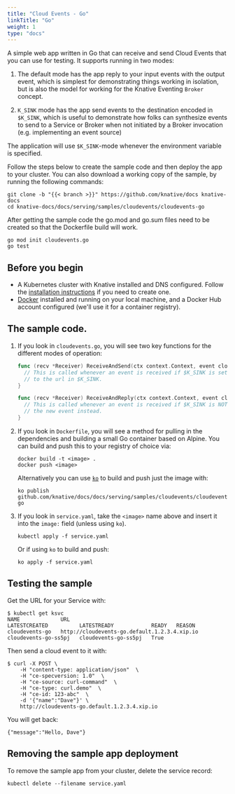 ```yaml
---
title: "Cloud Events - Go"
linkTitle: "Go"
weight: 1
type: "docs"
---
```


A simple web app written in Go that can receive and send Cloud Events that you
can use for testing.  It supports running in two modes:
1. The default mode has the app reply to your input events with the output
  event, which is simplest for demonstrating things working in isolation,
  but is also the model for working for the Knative Eventing `Broker` concept.

2. `K_SINK` mode has the app send events to the destination encoded in `$K_SINK`,
  which is useful to demonstrate how folks can synthesize events to send to
  a Service or Broker when not initiated by a Broker invocation (e.g.
  implementing an event source)

The application will use `$K_SINK`-mode whenever the environment variable is specified.

Follow the steps below to create the sample code and then deploy the app to your
cluster. You can also download a working copy of the sample, by running the
following commands:

```shell
git clone -b "{{< branch >}}" https://github.com/knative/docs knative-docs
cd knative-docs/docs/serving/samples/cloudevents/cloudevents-go
```

After getting the sample code the go.mod and go.sum files need to be created so that the
Dockerfile build will work.

```shell
go mod init cloudevents.go
go test
```

## Before you begin

- A Kubernetes cluster with Knative installed and DNS configured. Follow the
  [installation instructions](../../../../install/README.md) if you need to
  create one.
- [Docker](https://www.docker.com) installed and running on your local machine,
  and a Docker Hub account configured (we'll use it for a container registry).

## The sample code.

1. If you look in `cloudevents.go`, you will see two key functions for the
   different modes of operation:

   ```go
   func (recv *Receiver) ReceiveAndSend(ctx context.Context, event cloudevents.Event) error {
     // This is called whenever an event is received if $K_SINK is set, and sends a new event
     // to the url in $K_SINK.
   }

   func (recv *Receiver) ReceiveAndReply(ctx context.Context, event cloudevents.Event, eventResp *cloudevents.EventResponse) error {
     // This is called whenever an event is received if $K_SINK is NOT set, and it replies with
     // the new event instead.
   }
   ```

1. If you look in `Dockerfile`, you will see a method for pulling in the dependencies and
   building a small Go container based on Alpine.  You can build and push this to your
   registry of choice via:

   ```shell
   docker build -t <image> .
   docker push <image>
   ```

   Alternatively you can use [`ko`](https://github.com/google/ko) to build and
   push just the image with:

   ```shell
   ko publish github.com/knative/docs/docs/serving/samples/cloudevents/cloudevents-go
   ```

1. If you look in `service.yaml`, take the `<image>` name above and insert it
   into the `image:` field (unless using `ko`).

   ```shell
   kubectl apply -f service.yaml
   ```

   Or if using `ko` to build and push:

   ```shell
   ko apply -f service.yaml
   ```

## Testing the sample

Get the URL for your Service with:

```shell
$ kubectl get ksvc
NAME             URL                                            LATESTCREATED          LATESTREADY            READY   REASON
cloudevents-go   http://cloudevents-go.default.1.2.3.4.xip.io   cloudevents-go-ss5pj   cloudevents-go-ss5pj   True
```

Then send a cloud event to it with:

```shell
$ curl -X POST \
    -H "content-type: application/json"  \
    -H "ce-specversion: 1.0"  \
    -H "ce-source: curl-command"  \
    -H "ce-type: curl.demo"  \
    -H "ce-id: 123-abc"  \
    -d '{"name":"Dave"}' \
    http://cloudevents-go.default.1.2.3.4.xip.io
```

You will get back:

```shell
{"message":"Hello, Dave"}
```


## Removing the sample app deployment

To remove the sample app from your cluster, delete the service record:

```shell
kubectl delete --filename service.yaml
```
